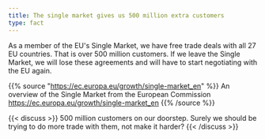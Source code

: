 ```yaml
---
title: The single market gives us 500 million extra customers
type: fact
---
```


As a member of the EU's Single Market, we have free trade deals with all 27 EU countries. That is over 500 million customers. If we leave the Single Market, we will lose these agreements and will have to start negotiating with the EU again.

{{% source "https://ec.europa.eu/growth/single-market_en" %}}
An overview of the Single Market from the European Commission
https://ec.europa.eu/growth/single-market_en
{{% /source %}}

{{< discuss >}}
500 million customers on our doorstep. Surely we should be trying to do more trade with them, not make it harder?
{{< /discuss >}}
